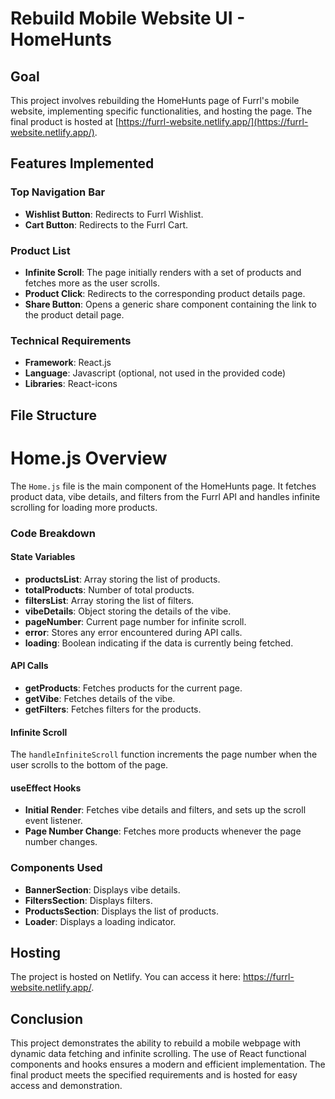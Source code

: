 # Rebuild Mobile Website UI - HomeHunts

## Goal
This project involves rebuilding the HomeHunts page of Furrl's mobile website, implementing specific functionalities, and hosting the page. The final product is hosted at [https://furrl-website.netlify.app/](https://furrl-website.netlify.app/).

## Features Implemented
### Top Navigation Bar
- **Wishlist Button**: Redirects to Furrl Wishlist.
- **Cart Button**: Redirects to the Furrl Cart.

### Product List
- **Infinite Scroll**: The page initially renders with a set of products and fetches more as the user scrolls.
- **Product Click**: Redirects to the corresponding product details page.
- **Share Button**: Opens a generic share component containing the link to the product detail page.

### Technical Requirements
- **Framework**: React.js
- **Language**: Javascript (optional, not used in the provided code)
- **Libraries**: React-icons

## File Structure

# Home.js Overview
The `Home.js` file is the main component of the HomeHunts page. It fetches product data, vibe details, and filters from the Furrl API and handles infinite scrolling for loading more products.

### Code Breakdown

#### State Variables
- **productsList**: Array storing the list of products.
- **totalProducts**: Number of total products.
- **filtersList**: Array storing the list of filters.
- **vibeDetails**: Object storing the details of the vibe.
- **pageNumber**: Current page number for infinite scroll.
- **error**: Stores any error encountered during API calls.
- **loading**: Boolean indicating if the data is currently being fetched.

#### API Calls
- **getProducts**: Fetches products for the current page.
- **getVibe**: Fetches details of the vibe.
- **getFilters**: Fetches filters for the products.

#### Infinite Scroll
The `handleInfiniteScroll` function increments the page number when the user scrolls to the bottom of the page.

#### useEffect Hooks
- **Initial Render**: Fetches vibe details and filters, and sets up the scroll event listener.
- **Page Number Change**: Fetches more products whenever the page number changes.

### Components Used
- **BannerSection**: Displays vibe details.
- **FiltersSection**: Displays filters.
- **ProductsSection**: Displays the list of products.
- **Loader**: Displays a loading indicator.

## Hosting
The project is hosted on Netlify. You can access it here: https://furrl-website.netlify.app/.

## Conclusion
This project demonstrates the ability to rebuild a mobile webpage with dynamic data fetching and infinite scrolling. The use of React functional components and hooks ensures a modern and efficient implementation. The final product meets the specified requirements and is hosted for easy access and demonstration.
